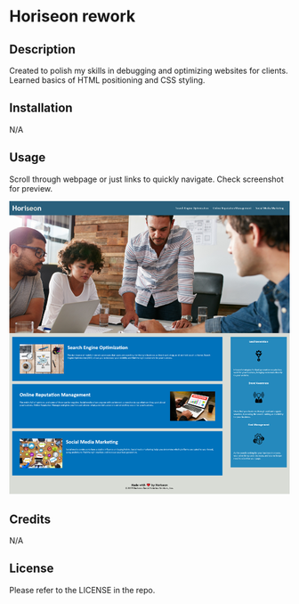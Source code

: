 # Horiseon rework

## Description

Created to polish my skills in debugging and optimizing websites for clients. Learned basics of HTML positioning and CSS styling.

## Installation

N/A

## Usage

Scroll through webpage or just links to quickly navigate. Check screenshot for preview.


    
![Alt text](https://github.com/rzepa000/horiseon-rework/blob/eb8746c24feada604c61741006c83ad17f49cea8/assets/images/screenshot.png)
    

## Credits

N/A

## License

Please refer to the LICENSE in the repo.



